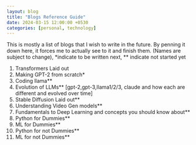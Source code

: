 ```yaml
---
layout: blog
title: "Blogs Reference Guide"
date: 2024-03-15 12:00:00 +0530
categories: [personal, technology]
---
```


This is mostly a list of blogs that I wish to write in the future. By penning it down here, it forces me to actually see to it and finish them. (Names are subject to change), *indicate to be written next, ** indicate not started yet

1. Transformers Laid out
2. Making GPT-2 from scratch*
3. Coding llama**
4. Evolution of LLMs** [gpt-2,gpt-3,llama1/2/3, claude and how each are different and evolved over time]
5. Stable Diffusion Laid out**
6. Understanding Video Gen models**
7. Fundamentals to Deep Learning and concepts you should know about**
8. Python for Dummies**
9. ML for Dummies**
10. Python for not Dummies**
11. ML for not Dummies**